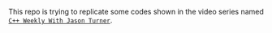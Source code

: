 This repo is trying to replicate some codes shown in the video series named [`C++ Weekly With Jason Turner`](https://www.youtube.com/watch?v=EJtqHLvAIZE&list=PLs3KjaCtOwSZ2tbuV1hx8Xz-rFZTan2J1).

